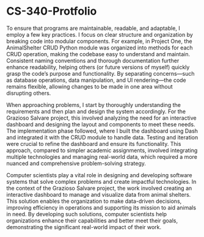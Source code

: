 # CS-340-Protfolio

To ensure that programs are maintainable, readable, and adaptable, I employ a few key practices. I focus on clear structure and organization by breaking code into modular components. For example, in Project One, the AnimalShelter CRUD Python module was organized into methods for each CRUD operation, making the codebase easy to understand and maintain. Consistent naming conventions and thorough documentation further enhance readability, helping others (or future versions of myself) quickly grasp the code’s purpose and functionality. By separating concerns—such as database operations, data manipulation, and UI rendering—the code remains flexible, allowing changes to be made in one area without disrupting others.

When approaching problems, I start by thoroughly understanding the requirements and then plan and design the system accordingly. For the Grazioso Salvare project, this involved analyzing the need for an interactive dashboard and designing the layout and components to meet these needs. The implementation phase followed, where I built the dashboard using Dash and integrated it with the CRUD module to handle data. Testing and iteration were crucial to refine the dashboard and ensure its functionality. This approach, compared to simpler academic assignments, involved integrating multiple technologies and managing real-world data, which required a more nuanced and comprehensive problem-solving strategy.

Computer scientists play a vital role in designing and developing software systems that solve complex problems and create impactful technologies. In the context of the Grazioso Salvare project, the work involved creating an interactive dashboard to manage and visualize data from animal shelters. This solution enables the organization to make data-driven decisions, improving efficiency in operations and supporting its mission to aid animals in need. By developing such solutions, computer scientists help organizations enhance their capabilities and better meet their goals, demonstrating the significant real-world impact of their work.
